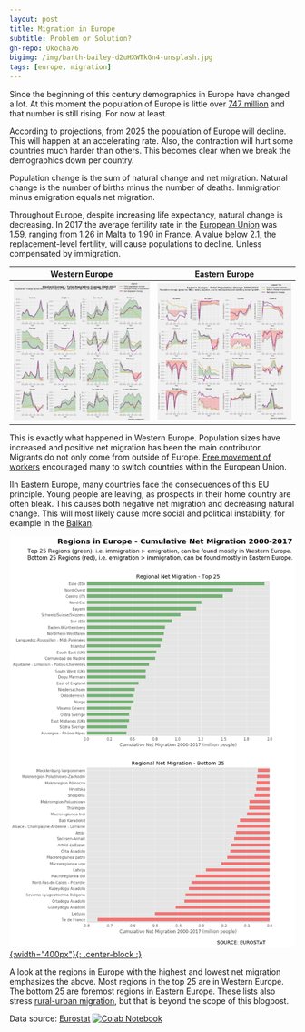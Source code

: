 ```yaml
---
layout: post
title: Migration in Europe
subtitle: Problem or Solution?
gh-repo: Okocha76
bigimg: /img/barth-bailey-d2uHXWTkGn4-unsplash.jpg
tags: [europe, migration]
---
```


Since the beginning of this century demographics in Europe have changed a lot. At this moment the population of Europe is little over [747 million](https://www.worldometers.info/world-population/europe-population/) and that number is still rising. For now at least.

According to projections, from 2025 the population of Europe will decline. This will happen at an accelerating rate. Also, the contraction will hurt some countries much harder than others. This becomes clear when we break the demographics down per country.

Population change is the sum of natural change and net migration. Natural change is the number of births minus the number of deaths. Immigration minus emigration equals net migration.

Throughout Europe, despite increasing life expectancy, natural change is decreasing. In 2017 the average fertility rate in the [European Union](https://ec.europa.eu/eurostat/statistics-explained/index.php/Fertility_statistics) was 1.59, ranging from 1.26 in Malta to 1.90 in France. A value below 2.1, the replacement-level fertility, will cause populations to decline. Unless compensated by immigration.

Western Europe | Eastern Europe
:-------------:|:-------------:
[ ![](/img/WEurope.png) ](/img/WEurope.png) | [ ![](/img/EEurope.png) ](/img/EEurope.png)

This is exactly what happened in Western Europe. Population sizes have increased and positive net migration has been the main contributor. Migrants do not only come from outside of Europe. [Free movement of workers](https://ec.europa.eu/social/main.jsp?catId=457) encouraged many to switch countries within the European Union.

IIn Eastern Europe, many countries face the consequences of this EU principle. Young people are leaving, as prospects in their home country are often bleak. This causes both negative net migration and decreasing natural change. This will most likely cause more social and political instability, for example in the [Balkan](https://balkaninsight.com/2019/10/14/bye-bye-balkans-a-region-in-critical-demographic-decline/).

[ ![](/img/regions.png){:width="400px"}{: .center-block :} ](/img/regions.png)

A look at the regions in Europe with the highest and lowest net migration emphasizes the above. Most regions in the top 25 are in Western Europe. The bottom 25 are foremost regions in Eastern Europe. These lists also stress [rural-urban migration](https://migrationdataportal.org/themen/urbanisierung-und-migration), but that is beyond the scope of this blogpost.

Data source: [Eurostat](https://appsso.eurostat.ec.europa.eu/nui/show.do?dataset=demo_r_gind3&lang=en)
[![Colab Notebook](https://colab.research.google.com/assets/colab-badge.svg)](https://colab.research.google.com/github/Okocha76/Okocha76.github.io/blob/master/Population_Change_Europe_2000_2018.ipynb)

